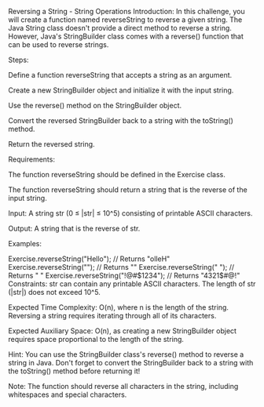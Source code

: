 Reversing a String - String Operations
Introduction: In this challenge, you will create a function named reverseString to reverse a given string. The Java String class doesn't provide a direct method to reverse a string. However, Java's StringBuilder class comes with a reverse() function that can be used to reverse strings.

Steps:

Define a function reverseString that accepts a string as an argument.

Create a new StringBuilder object and initialize it with the input string.

Use the reverse() method on the StringBuilder object.

Convert the reversed StringBuilder back to a string with the toString() method.

Return the reversed string.

Requirements:

The function reverseString should be defined in the Exercise class.

The function reverseString should return a string that is the reverse of the input string.

Input: A string str (0 ≤ |str| ≤ 10^5) consisting of printable ASCII characters.

Output: A string that is the reverse of str.

Examples:

Exercise.reverseString("Hello"); // Returns "olleH"
Exercise.reverseString(""); // Returns ""
Exercise.reverseString("   "); // Returns "   "
Exercise.reverseString("!@#$1234"); // Returns "4321$#@!"
Constraints: str can contain any printable ASCII characters. The length of str (|str|) does not exceed 10^5.

Expected Time Complexity: O(n), where n is the length of the string. Reversing a string requires iterating through all of its characters.

Expected Auxiliary Space: O(n), as creating a new StringBuilder object requires space proportional to the length of the string.

Hint: You can use the StringBuilder class's reverse() method to reverse a string in Java. Don't forget to convert the StringBuilder back to a string with the toString() method before returning it!

Note: The function should reverse all characters in the string, including whitespaces and special characters.